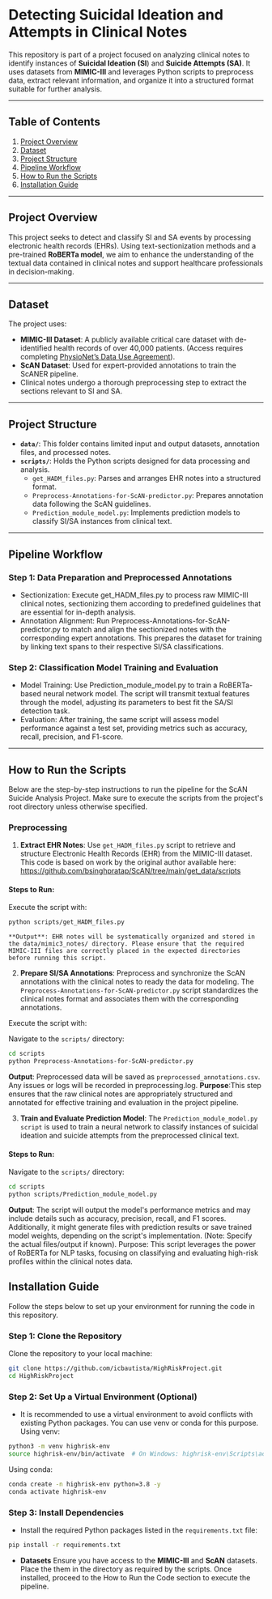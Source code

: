 # Detecting Suicidal Ideation and Attempts in Clinical Notes

This repository is part of a project focused on analyzing clinical notes to identify instances of **Suicidal Ideation (SI**) and **Suicide Attempts (SA)**. It uses datasets from **MIMIC-III** and leverages Python scripts to preprocess data, extract relevant information, and organize it into a structured format suitable for further analysis.


---

## Table of Contents

1. [Project Overview](#project-overview)
2. [Dataset](#dataset)
3. [Project Structure](#project-structure)
4. [Pipeline Workflow](#pipeline-workflow)
5. [How to Run the Scripts](#how-to-run-the-scripts)
6. [Installation Guide](#installation-guide)
---

## Project Overview

This project seeks to detect and classify SI and SA events by processing electronic health records (EHRs). Using text-sectionization methods and a pre-trained **RoBERTa model**, we aim to enhance the understanding of the textual data contained in clinical notes and support healthcare professionals in decision-making.

---

## Dataset

The project uses:
- **MIMIC-III Dataset**: A publicly available critical care dataset with de-identified health records of over 40,000 patients. (Access requires completing [PhysioNet’s Data Use Agreement](https://physionet.org/policy/PhysioNetDataUseAgreement.html)).
- **ScAN Dataset**: Used for expert-provided annotations to train the ScANER pipeline.
- Clinical notes undergo a thorough preprocessing step to extract the sections relevant to SI and SA.

---

## Project Structure

- **`data/`**: This folder contains limited input and output datasets, annotation files, and processed notes.
- **`scripts/`**: Holds the Python scripts designed for data processing and analysis.
  - `get_HADM_files.py`: Parses and arranges EHR notes into a structured format.
  - `Preprocess-Annotations-for-ScAN-predictor.py`: Prepares annotation data following the ScAN guidelines.
  - `Prediction_module_model.py`: Implements prediction models to classify SI/SA instances from clinical text.

---

## Pipeline Workflow

### Step 1: Data Preparation and Preprocessed Annotations
- Sectionization: Execute get_HADM_files.py to process raw MIMIC-III clinical notes, sectionizing them according to predefined guidelines that are essential for in-depth analysis.
- Annotation Alignment: Run Preprocess-Annotations-for-ScAN-predictor.py to match and align the sectionized   notes with the corresponding expert annotations. This prepares the dataset for training by linking text spans to their respective SI/SA classifications.

### Step 2: Classification Model Training and Evaluation
- Model Training: Use Prediction_module_model.py to train a RoBERTa-based neural network model. The script will transmit textual features through the model, adjusting its parameters to best fit the SA/SI detection task.
- Evaluation: After training, the same script will assess model performance against a test set, providing metrics such as accuracy, recall, precision, and F1-score.

---

## How to Run the Scripts
Below are the step-by-step instructions to run the pipeline for the ScAN Suicide Analysis Project. Make sure to execute the scripts from the project's root directory unless otherwise specified.

### Preprocessing

1. **Extract EHR Notes**: Use `get_HADM_files.py` script to retrieve and structure Electronic Health Records (EHR) from the MIMIC-III dataset. This code is based on work by the original author available
	here: https://github.com/bsinghpratap/ScAN/tree/main/get_data/scripts

#### Steps to Run:

Execute the script with:
   ```bash
   python scripts/get_HADM_files.py
   ```

	**Output**: EHR notes will be systematically organized and stored in the data/mimic3_notes/ directory. Please ensure that the required MIMIC-III files are correctly placed in the expected directories before running this script.

2. **Prepare SI/SA Annotations**: Preprocess and synchronize the ScAN annotations with the clinical notes to ready the data for modeling. The `Preprocess-Annotations-for-ScAN-predictor.py` script standardizes the clinical notes format and associates them with the corresponding annotations.

Execute the script with:

   Navigate to the `scripts/` directory:
   ```bash
   cd scripts
   python Preprocess-Annotations-for-ScAN-predictor.py
   ```
   
   **Output**: Preprocessed data will be saved as `preprocessed_annotations.csv`. Any issues or logs will be recorded in preprocessing.log.
   **Purpose**:This step ensures that the raw clinical notes are appropriately structured and annotated for effective training and evaluation in the project pipeline.   
   
3. **Train and Evaluate Prediction Model**: The `Prediction_module_model.py script` is used to train a neural network to classify instances of suicidal ideation and suicide attempts from the preprocessed clinical text.

#### Steps to Run:
   Navigate to the `scripts/` directory:
   ```bash
   cd scripts
   python scripts/Prediction_module_model.py
   ```
   
   **Output**: The script will output the model's performance metrics and may include details such as accuracy, precision, recall, and F1 scores. Additionally, it might generate files with prediction results or save trained model weights, depending on the script's implementation. (Note: Specify the actual files/output if known). Purpose: This script leverages the power of RoBERTa for NLP tasks, focusing on classifying and evaluating high-risk profiles within the clinical notes data.
   
## Installation Guide

Follow the steps below to set up your environment for running the code in this repository.

### Step 1: Clone the Repository

Clone the repository to your local machine:
```bash
git clone https://github.com/icbautista/HighRiskProject.git
cd HighRiskProject
```
### Step 2: Set Up a Virtual Environment (Optional)
- It is recommended to use a virtual environment to avoid conflicts with existing Python packages. You can use venv or conda for this purpose.
Using venv:
```bash
python3 -m venv highrisk-env
source highrisk-env/bin/activate  # On Windows: highrisk-env\Scripts\activate 
```
Using conda:
```bash
conda create -n highrisk-env python=3.8 -y
conda activate highrisk-env
```

### Step 3: Install Dependencies
- Install the required Python packages listed in the `requirements.txt` file:
```bash
pip install -r requirements.txt
```

- **Datasets**
Ensure you have access to the **MIMIC-III** and **ScAN** datasets. Place the them in the directory as required by the scripts.
Once installed, proceed to the How to Run the Code section to execute the pipeline.
